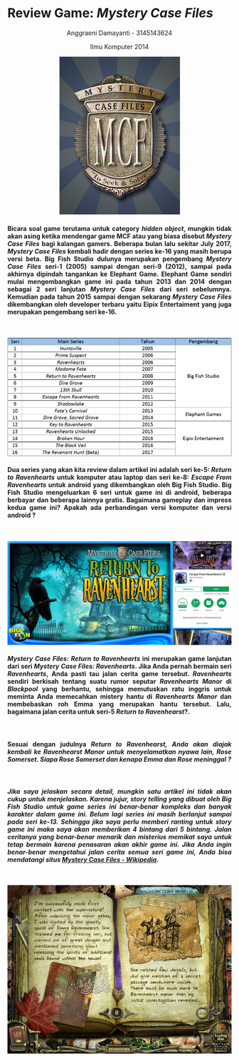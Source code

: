 <body>
   <h1>Review Game: <i>Mystery Case Files</i></h1>
   <p align="center">Anggraeni Damayanti - 3145143624</p>
   <p align="center">Ilmu Komputer 2014</p>
   <p align="center"><img src="LogoMCF.jpg"/></p>
   <h4><p align="justify">Bicara soal game terutama untuk category <i>hidden object</i>, mungkin tidak akan asing ketika mendengar game MCF atau yang biasa disebut <i>Mystery Case Files</i> bagi kalangan gamers. Beberapa bulan lalu sekitar July 2017, <i>Mystery Case Files</i> kembali hadir dengan series ke-16 yang masih berupa versi beta. Big Fish Studio dulunya merupakan pengembang <i>Mystery Case Files</i> seri-1 (2005) sampai dengan seri-9 (2012), sampai pada akhirnya dipindah tangankan ke Elephant Game. Elephant Game sendiri mulai mengembangkan game ini pada tahun 2013 dan 2014 dengan sebagai 2 seri lanjutan <i>Mystery Case Files</i> dari seri sebelumnya. Kemudian pada tahun 2015 sampai dengan sekarang <i>Mystery Case Files</i> dikembangkan oleh developer terbaru yaitu Eipix Entertaiment yang juga merupakan pengembang seri ke-16.</p></h4><br>
   
  <p align="center"><img src="Tabel.png"/></p>
  <h4><p align="justify">Dua series yang akan kita review dalam artikel ini adalah seri ke-5: <i>Return to Ravenhearts</i> untuk komputer atau laptop dan seri ke-8: <i>Escape From Ravenhearts</i> untuk android yang dikembangkan oleh Big Fish Studio. Big Fish Studio mengeluarkan 6 seri untuk game ini di android, beberapa berbayar dan beberapa lainnya gratis. Bagaimana gameplay dan impress kedua game ini? Apakah ada perbandingan versi komputer dan versi android ?</p></h4><br>
  
  <p align="center"><img src="MCF.jpg"/></p>
  <h4><p align="justify"><i>Mystery Case Files: Return to Ravenhearts</i> ini merupakan game lanjutan dari seri <i>Mystery Case Files: Ravenhearts</i>. Jika Anda pernah bermain seri <i>Ravenhearts</i>, Anda pasti tau jalan cerita game tersebut. <i>Ravenhearts</i> sendiri berkisah tentang suatu rumor seputar <i>Ravenhearts Manor</i> di <i>Blackpool</i> yang berhantu, sehingga memutuskan ratu inggris untuk meminta Anda memecahkan mistery hantu di <i>Ravenhearts Manor</i> dan membebaskan roh Emma yang merupakan hantu tersebut. Lalu, bagaimana jalan cerita untuk seri-5 <i>Return to Ravenhearst</i>?.</p></h4><br>
  
   <h4><p align="justify">Sesuai dengan judulnya <i>Return to Ravenhearst<i>, Anda akan diajak kembali ke <i>Ravenhearst Manor</i> untuk menyelamatkan nyawa lain, Rose Somerset. Siapa Rose Somerset dan kenapa Emma dan Rose meninggal ?</p></h4><br>
   
<h4><p align="justify">Jika saya jelaskan secara detail, mungkin satu artikel ini tidak akan cukup untuk menjelaskan. Karena jujur, story telling yang dibuat oleh Big Fish Studio untuk game series ini benar-benar kompleks dan banyak karakter dalam game ini. Belum lagi series ini masih berlanjut sampai pada seri ke-13. Sehingga jika saya perlu memberi ranting untuk story game ini maka saya akan memberikan 4 bintang dari 5 bintang. Jalan ceritanya yang benar-benar menarik dan misterius memikat saya untuk tetap bermain karena penasaran akan akhir game ini. Jika Anda ingin benar-benar mengetahui jalan cerita semua seri game ini, Anda bisa mendatangi situs <a href="https://en.wikipedia.org/wiki/Mystery_Case_Files">Mystery Case Files - Wikipedia</a>.</p></h4><br>
<p align="center"><img src="Diary.jpg"/></p>

</body>
